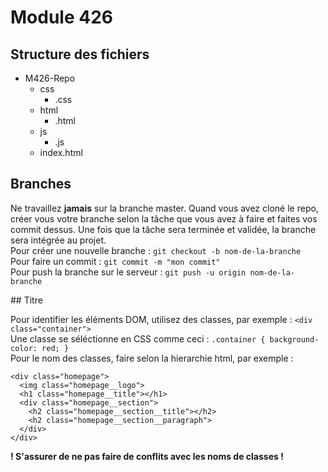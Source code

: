 # Module 426

## Structure des fichiers

- M426-Repo
  - css
    - .css
  - html
    - .html
  - js
    - .js
  - index.html

## Branches
Ne travaillez **jamais** sur la branche master. Quand vous avez cloné le repo, créer vous votre branche selon la tâche que vous avez à faire et faites vos commit dessus. Une fois que la tâche sera terminée et validée, la branche sera intégrée au projet. <br>
Pour créer une nouvelle branche : `git checkout -b nom-de-la-branche` <br>
Pour faire un commit : `git commit -m "mon commit"` <br>
Pour push la branche sur le serveur : `git push -u origin nom-de-la-branche` <br>

## Titre

Pour identifier les éléments DOM, utilisez des classes, par exemple : `<div class="container">` <br>
Une classe se séléctionne en CSS comme ceci : `.container { background-color: red; }` <br>
Pour le nom des classes, faire selon la hierarchie html, par exemple :

```
<div class="homepage">
  <img class="homepage__logo">
  <h1 class="homepage__title"></h1>
  <div class="homepage__section">
    <h2 class="homepage__section__title"></h2>
    <h2 class="homepage__section__paragraph">
  </div>
</div>
```

**! S'assurer de ne pas faire de conflits avec les noms de classes !**
